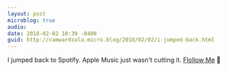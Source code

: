```yaml
---
layout: post
microblog: true
audio: 
date: 2018-02-02 10:39 -0400
guid: http://camwardzala.micro.blog/2018/02/02/i-jumped-back.html
---
```

I jumped back to Spotify. Apple Music just wasn't cutting it. [Flollow Me](https://open.spotify.com/user/camwardzala?si=UCnSA7gsRjGhx6xvZ-NhEg) 🎵
